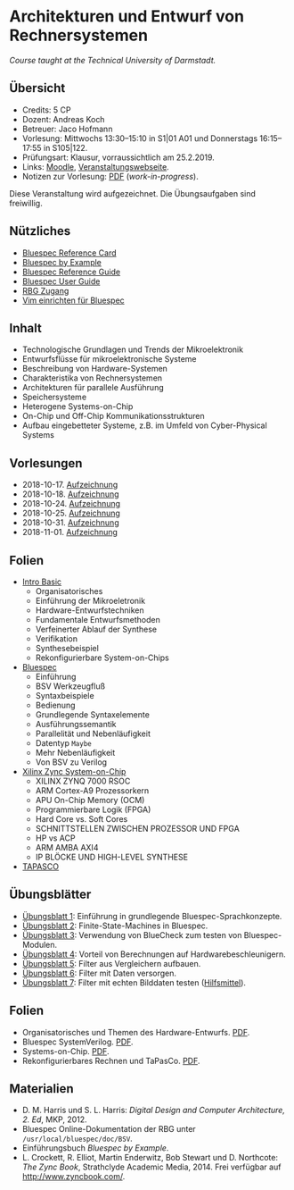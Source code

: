 # Architekturen und Entwurf von Rechnersystemen

*Course taught at the Technical University of Darmstadt.*

## Übersicht

*   Credits: 5 CP
*   Dozent: Andreas Koch
*   Betreuer: Jaco Hofmann
*   Vorlesung: Mittwochs 13:30–15:10 in S1|01 A01 und Donnerstags 16:15–17:55 in S105|122.
*   Prüfungsart: Klausur, vorraussichtlich am 25.2.2019.
*   Links: [Moodle](https://moodle.informatik.tu-darmstadt.de/course/view.php?id=476), [Veranstaltungswebseite](https://www.esa.informatik.tu-darmstadt.de/twiki/bin/view/Lectures/AERWS18De.html).
*   Notizen zur Vorlesung: [PDF](notizen.pdf) (*work-in-progress*).

Diese Veranstaltung wird aufgezeichnet. Die Übungsaufgaben sind freiwillig. 

## Nützliches

*   [Bluespec Reference Card](material/BSV_ref_card.pdf)
*   [Bluespec by Example](material/bsv_by_example.pdf)
*   [Bluespec Reference Guide](material/reference-guide.pdf)
*   [Bluespec User Guide](material/user-guide.pdf)
*   [RBG Zugang](tutorials/rbg.md)
*   [Vim einrichten für Bluespec](tutorials/vim.md)

## Inhalt

*   Technologische Grundlagen und Trends der Mikroelektronik
*   Entwurfsflüsse für mikroelektronische Systeme
*   Beschreibung von Hardware-Systemen
*   Charakteristika von Rechnersystemen
*   Architekturen für parallele Ausführung
*   Speichersysteme
*   Heterogene Systems-on-Chip
*   On-Chip und Off-Chip Kommunikationsstrukturen
*   Aufbau eingebetteter Systeme, z.B. im Umfeld von Cyber-Physical Systems

## Vorlesungen

*   2018-10-17. [Aufzeichnung](http://www.esa.cs.tu-darmstadt.de/campus/AER-20181017.avi)
*   2018-10-18. [Aufzeichnung](http://www.esa.cs.tu-darmstadt.de/campus/AER-20181018.avi)
*   2018-10-24. [Aufzeichnung](http://www.esa.cs.tu-darmstadt.de/campus/AER-20181024.mp4)
*   2018-10-25. [Aufzeichnung](http://www.esa.cs.tu-darmstadt.de/campus/AER-20181025.mp4)
*   2018-10-31. [Aufzeichnung](http://www.esa.cs.tu-darmstadt.de/campus/AER-20181031.mp4)
*   2018-11-01. [Aufzeichnung](http://www.esa.cs.tu-darmstadt.de/campus/AER-20181101.mp4)

## Folien

*   [Intro Basic](folien/intro_basics-handout.pdf)
    *   Organisatorisches
    *   Einführung der Mikroeletronik
    *   Hardware-Entwurfstechniken
    *   Fundamentale Entwurfsmethoden
    *   Verfeinerter Ablauf der Synthese
    *   Verifikation
    *   Synthesebeispiel
    *   Rekonfigurierbare System-on-Chips
*   [Bluespec](folien/bsv.pdf)
    *   Einführung
    *   BSV Werkzeugfluß
    *   Syntaxbeispiele
    *   Bedienung
    *   Grundlegende Syntaxelemente
    *   Ausführungssemantik
    *   Parallelität und Nebenläufigkeit
    *   Datentyp `Maybe`
    *   Mehr Nebenläufigkeit
    *   Von BSV zu Verilog
*   [Xilinx Zync System-on-Chip](folien/zynq-soc2.pdf)
    *   XILINX ZYNQ 7000 RSOC
    *   ARM Cortex-A9 Prozessorkern
    *   APU On-Chip Memory (OCM)
    *   Programmierbare Logik (FPGA)
    *   Hard Core vs. Soft Cores
    *   SCHNITTSTELLEN ZWISCHEN PROZESSOR UND FPGA
    *   HP vs ACP
    *   ARM AMBA AXI4
    *   IP BLÖCKE UND HIGH-LEVEL SYNTHESE
*   [TAPASCO](folien/tapasco-handout.pdf)

## Übungsblätter

*   [Übungsblatt 1](https://moodle.informatik.tu-darmstadt.de/mod/resource/view.php?id=16074): Einführung in grundlegende Bluespec-Sprachkonzepte.
*   [Übungsblatt 2](https://moodle.informatik.tu-darmstadt.de/mod/resource/view.php?id=16075): Finite-State-Machines in Bluespec.
*   [Übungsblatt 3](https://moodle.informatik.tu-darmstadt.de/mod/resource/view.php?id=16076): Verwendung von BlueCheck zum testen von Bluespec-Modulen.
*   [Übungsblatt 4](https://moodle.informatik.tu-darmstadt.de/mod/resource/view.php?id=16077): Vorteil von Berechnungen auf Hardwarebeschleunigern.
*   [Übungsblatt 5](https://moodle.informatik.tu-darmstadt.de/mod/resource/view.php?id=16078): Filter aus Vergleichern aufbauen.
*   [Übungsblatt 6](https://moodle.informatik.tu-darmstadt.de/mod/resource/view.php?id=16079): Filter mit Daten versorgen.
*   [Übungsblatt 7](https://moodle.informatik.tu-darmstadt.de/mod/resource/view.php?id=16080): Filter mit echten Bilddaten testen ([Hilfsmittel](https://moodle.informatik.tu-darmstadt.de/mod/resource/view.php?id=16081)).

## Folien

*   Organisatorisches und Themen des Hardware-Entwurfs. [PDF](https://moodle.informatik.tu-darmstadt.de/mod/resource/view.php?id=16069).
*   Bluespec SystemVerilog. [PDF](https://moodle.informatik.tu-darmstadt.de/mod/resource/view.php?id=16070).
*   Systems-on-Chip. [PDF](https://moodle.informatik.tu-darmstadt.de/mod/resource/view.php?id=16071).
*   Rekonfigurierbares Rechnen und TaPasCo. [PDF](https://moodle.informatik.tu-darmstadt.de/mod/resource/view.php?id=16072).

## Materialien

*   D. M. Harris und S. L. Harris: *Digital Design and Computer Architecture, 2. Ed*, MKP, 2012.
*   Bluespec Online-Dokumentation der RBG unter `/usr/local/bluespec/doc/BSV`.
*   Einführungsbuch *Bluespec by Example*.
*   L. Crockett, R. Elliot, Martin Enderwitz, Bob Stewart und D. Northcote: *The Zync Book*, Strathclyde Academic Media, 2014. Frei verfügbar auf <http://www.zyncbook.com/>.
